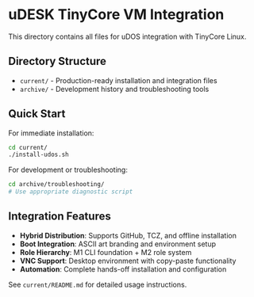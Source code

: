 # uDESK TinyCore VM Integration

This directory contains all files for uDOS integration with TinyCore Linux.

## Directory Structure

- `current/` - Production-ready installation and integration files
- `archive/` - Development history and troubleshooting tools

## Quick Start

For immediate installation:
```sh
cd current/
./install-udos.sh
```

For development or troubleshooting:
```sh
cd archive/troubleshooting/
# Use appropriate diagnostic script
```

## Integration Features

- **Hybrid Distribution**: Supports GitHub, TCZ, and offline installation
- **Boot Integration**: ASCII art branding and environment setup
- **Role Hierarchy**: M1 CLI foundation + M2 role system
- **VNC Support**: Desktop environment with copy-paste functionality
- **Automation**: Complete hands-off installation and configuration

See `current/README.md` for detailed usage instructions.
